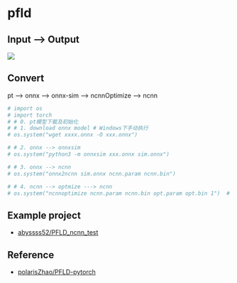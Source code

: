 # pfld

## Input --> Output

![](https://github.com/guoqiangqi/PFLD/raw/master/data/sample_imgs/ucgif_20190809185908.gif)

## Convert

pt --> onnx --> onnx-sim --> ncnnOptimize --> ncnn

```python
# import os
# import torch
# # 0. pt模型下载及初始化
# # 1. download onnx model # Windows下手动执行
# os.system("wget xxxx.onnx -O xxx.onnx")

# # 2. onnx --> onnxsim
# os.system("python3 -m onnxsim xxx.onnx sim.onnx")

# # 3. onnx --> ncnn
# os.system("onnx2ncnn sim.onnx ncnn.param ncnn.bin")

# # 4. ncnn --> optmize ---> ncnn
# os.system("ncnnoptimize ncnn.param ncnn.bin opt.param opt.bin 1")  # 数字0 代表fp32 ；1代表fp16
```

## Example project

- [abyssss52/PFLD_ncnn_test](https://github.com/abyssss52/PFLD_ncnn_test)


## Reference

- [polarisZhao/PFLD-pytorch](https://github.com/polarisZhao/PFLD-pytorch)


